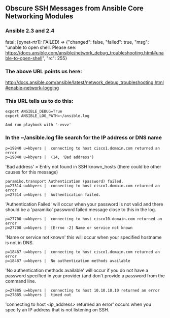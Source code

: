 ## Obscure SSH Messages from Ansible Core Networking Modules

### Ansible 2.3 and 2.4

fatal: [pynet-rtr1]: FAILED! => {"changed": false, "failed": true, "msg": "unable to open shell. Please see: https://docs.ansible.com/ansible/network_debug_troubleshooting.html#unable-to-open-shell", "rc": 255}

### The above URL points us here:

http://docs.ansible.com/ansible/latest/network_debug_troubleshooting.html#enable-network-logging

### This URL tells us to do this:

    export ANSIBLE_DEBUG=True
    export ANSIBLE_LOG_PATH=~/ansible.log

    And run playbook with '-vvvv'


### In the ~/ansible.log file search for the IP address or DNS name

    p=19840 u=kbyers |  connecting to host cisco1.domain.com returned an error
    p=19840 u=kbyers |  (14, 'Bad address')
    
'Bad address' = Entry not found in SSH known_hosts (there could be other causes for this message)

    paramiko.transport Authentication (password) failed.
    p=27514 u=kbyers |  connecting to host cisco1.domain.com returned an error
    p=27514 u=kbyers |  Authentication failed.

'Authentication Failed' will occur when your password is not valid and there should be a 'paramiko' password failed message close to this in the log.

    p=27700 u=kbyers |  connecting to host cisco10.domain.com returned an error
    p=27700 u=kbyers |  [Errno -2] Name or service not known

'Name or service not known' this will occur when your specified hostname is not in DNS.

    p=18487 u=kbyers |  connecting to host cisco1.domain.com returned an error
    p=18487 u=kbyers |  No authentication methods available
    
'No authentication methods available' will occur if you do not have a password specified in your provider (and don't provide a password from the command line.

    p=27885 u=kbyers |  connecting to host 10.10.10.10 returned an error
    p=27885 u=kbyers |  timed out
    
'connecting to host <ip_address> returned an error' occurs when you specify an IP address that is not listening on SSH.
